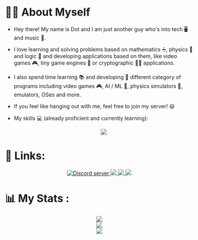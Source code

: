 # 🦹‍♂️ About Myself

- Hey there! My name is Dot and I am just another guy who's into tech 🖥️ and music 🎵.

- I love learning and solving problems based on mathematics ➗, physics 📖 and logic 🧩 and developing applications based on them, like video games 🎮, tiny game engines 👾 or cryptographic 👨‍💻 applications.

- I also spend time learning 📚 and developing 🔬 different category of programs including video games 🎮, AI / ML 🤖, physics simulators 🎲, emulators, OSes and more.

- If you feel like hanging out with me, feel free to join my server! 😃

- My skills 💻 (already proficient and currently learning):
  <p align="center">
    <img src="https://skillicons.dev/icons?i=bash,git,github,powershell,vscode,c,cs,cpp,rust,py,html,css,md,js,ts,tailwindcss,vue,svelte,deno,nodejs,dotnet,qt,vue,wasm,regex,unity,godot">
  </p>

<p align="center">
 <!--<img src="./images/216638.gif" height="100">-->
 <!--<img src="./images/3703.gif" height="100">-->
</p>

# 🔗 Links:

<p align="center">
  <a href="https://discord.gg/s4JbsUPNZa" target="_blank">
    <img src="https://dcbadge.vercel.app/api/server/s4JbsUPNZa" alt="Discord server">
  </a>
  <a href="https://discordapp.com/users/853527642652409866" target="_blank">
    <img src="https://img.shields.io/badge/Discord-%235865F2.svg?style=for-the-badge&logo=discord&logoColor=white">
  </a>
  <a href="https://www.hackerrank.com/dotslashconfig" target="_blank">
    <img src="https://img.shields.io/badge/-Hackerrank-2EC866?style=for-the-badge&logo=HackerRank&logoColor=white">
  </a>
  <a href="mailto:abinr5501@gmail.com" target="_blank">
    <img src="https://img.shields.io/badge/Gmail-D14836?style=for-the-badge&logo=gmail&logoColor=white">
  </a>
</p>

# 📊 My Stats :
<p align="center">
<img src="https://github-readme-stats.vercel.app/api?username=dotslashinit-sh&theme=vue-dark&show_icons=true&hide_border=true&count_private=true"> <br/>
<img src="https://github-readme-streak-stats.herokuapp.com/?user=dotslashinit-sh&theme=vue-dark&hide_border=true"><br/>
<img src="https://github-readme-stats.vercel.app/api/top-langs/?username=dotslashinit-sh&theme=vue-dark&show_icons=true&hide_border=true&layout=compact"><br/>
</p>
